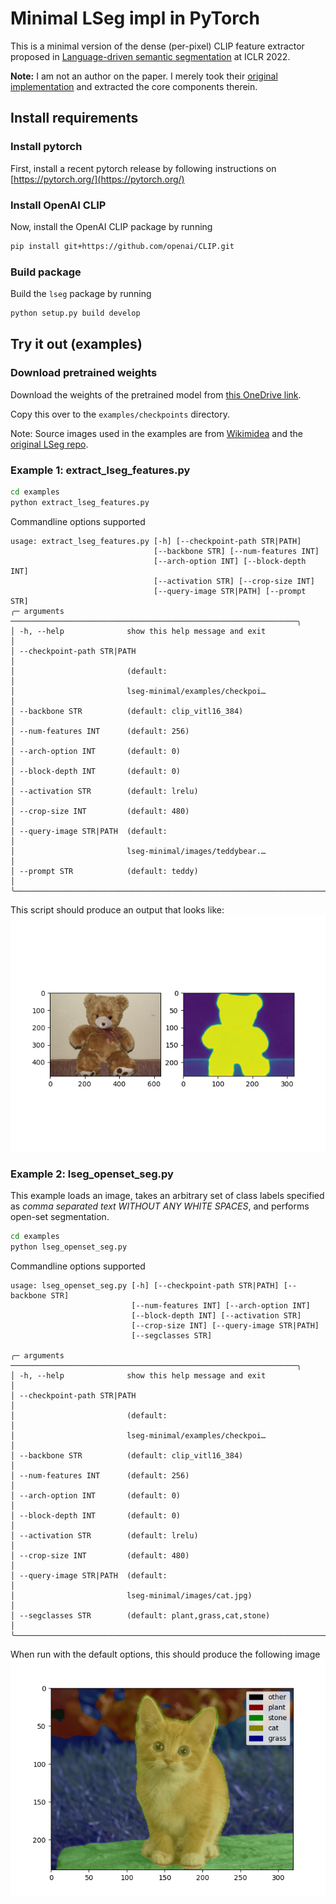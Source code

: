 # Minimal LSeg impl in PyTorch

This is a minimal version of the dense (per-pixel) CLIP feature extractor proposed in [Language-driven semantic segmentation](https://openreview.net/forum?id=RriDjddCLN) at ICLR 2022.

**Note:** I am not an author on the paper. I merely took their [original implementation](https://github.com/isl-org/lang-seg) and extracted the core components therein.

## Install requirements

### Install pytorch

First, install a recent pytorch release by following instructions on [https://pytorch.org/](https://pytorch.org/)

### Install OpenAI CLIP

Now, install the OpenAI CLIP package by running
```bash
pip install git+https://github.com/openai/CLIP.git
```

### Build package

Build the `lseg` package by running

```bash
python setup.py build develop
```

## Try it out (examples)

### Download pretrained weights

Download the weights of the pretrained model from [this OneDrive link](https://mitprod-my.sharepoint.com/:u:/g/personal/jkrishna_mit_edu/EVlP4Ggf3OlMgDACHNVYuIYBZ4JNi5nJCQA1kXM-_nrB3w?e=XnPT39).

Copy this over to the `examples/checkpoints` directory.

Note: Source images used in the examples are from [Wikimidea](https://commons.wikimedia.org/wiki/File:Teddy_bear.jpg) and the [original LSeg repo](https://github.com/isl-org/lang-seg/blob/main/inputs/cat1.jpeg).

### Example 1: extract_lseg_features.py

```bash
cd examples
python extract_lseg_features.py
```

Commandline options supported

```
usage: extract_lseg_features.py [-h] [--checkpoint-path STR|PATH]
                                [--backbone STR] [--num-features INT]
                                [--arch-option INT] [--block-depth INT]
                                [--activation STR] [--crop-size INT]
                                [--query-image STR|PATH] [--prompt STR]
╭─ arguments ────────────────────────────────────────────────────────────────╮
│ -h, --help              show this help message and exit                    │
│ --checkpoint-path STR|PATH                                                 │
│                         (default:                                          │
│                         lseg-minimal/examples/checkpoi…                    │
│ --backbone STR          (default: clip_vitl16_384)                         │
│ --num-features INT      (default: 256)                                     │
│ --arch-option INT       (default: 0)                                       │
│ --block-depth INT       (default: 0)                                       │
│ --activation STR        (default: lrelu)                                   │
│ --crop-size INT         (default: 480)                                     │
│ --query-image STR|PATH  (default:                                          │
│                         lseg-minimal/images/teddybear.…                    │
│ --prompt STR            (default: teddy)                                   │
╰────────────────────────────────────────────────────────────────────────────╯
```

This script should produce an output that looks like:
![](images/lseg_output_teddybear.png)


### Example 2: lseg_openset_seg.py

This example loads an image, takes an arbitrary set of class labels specified as *comma separated text WITHOUT ANY WHITE SPACES*, and performs open-set segmentation.

```bash
cd examples
python lseg_openset_seg.py
```

Commandline options supported
```
usage: lseg_openset_seg.py [-h] [--checkpoint-path STR|PATH] [--backbone STR]
                           [--num-features INT] [--arch-option INT]
                           [--block-depth INT] [--activation STR]
                           [--crop-size INT] [--query-image STR|PATH]
                           [--segclasses STR]

╭─ arguments ────────────────────────────────────────────────────────────────╮
│ -h, --help              show this help message and exit                    │
│ --checkpoint-path STR|PATH                                                 │
│                         (default:                                          │
│                         lseg-minimal/examples/checkpoi…                    │
│ --backbone STR          (default: clip_vitl16_384)                         │
│ --num-features INT      (default: 256)                                     │
│ --arch-option INT       (default: 0)                                       │
│ --block-depth INT       (default: 0)                                       │
│ --activation STR        (default: lrelu)                                   │
│ --crop-size INT         (default: 480)                                     │
│ --query-image STR|PATH  (default:                                          │
│                         lseg-minimal/images/cat.jpg)                       │
│ --segclasses STR        (default: plant,grass,cat,stone)                   │
╰────────────────────────────────────────────────────────────────────────────╯
```

When run with the default options, this should produce the following image
![](images/lseg_openset_seg.png)
